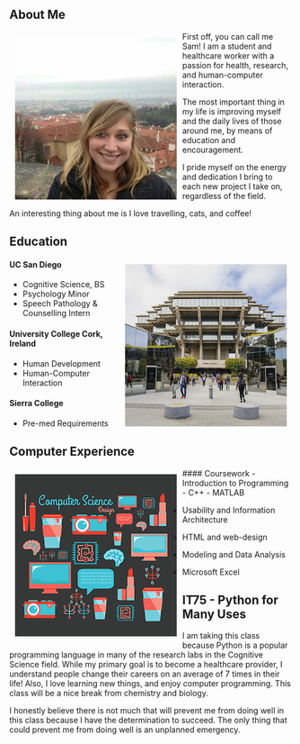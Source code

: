 ## About Me

<img src="portfolio.jpg" align="left" style="padding: 10px"> First off, you can call me Sam! I am a student and healthcare worker with a passion for health, research, and human-computer interaction. 

The most important thing in my life is improving myself and the daily lives of those around me, by means of education and encouragement. 

I pride myself on the energy and dedication I bring to each new project I take on, regardless of the field. 

An interesting thing about me is I love travelling, cats, and coffee!



## Education

<img src="UCSD.jpg" align="right" style="padding: 10px">

#### UC San Diego
- Cognitive Science, BS
- Psychology Minor
- Speech Pathology & Counselling Intern

#### University College Cork, Ireland
- Human Development
- Human-Computer Interaction

#### Sierra College
- Pre-med Requirements

## Computer Experience

<img src="comp.png" align="left" style="padding: 10px">
#### Coursework
- Introduction to Programming
  - C++
  - MATLAB
  
- Usability and Information Architecture
  - HTML and web-design
  
- Modeling and Data Analysis

- Microsoft Excel

## IT75 - Python for Many Uses
I am taking this class because Python is a popular programming language in many of the research labs in the Cognitive Science field. While my primary goal is to become a healthcare provider, I understand people change their careers on an average of 7 times in their life! Also, I love learning new things, and enjoy computer programming. This class will be a nice break from chemistry and biology.

I honestly believe there is not much that will prevent me from doing well in this class because I have the determination to succeed. The only thing that could prevent me from doing well is an unplanned emergency.

